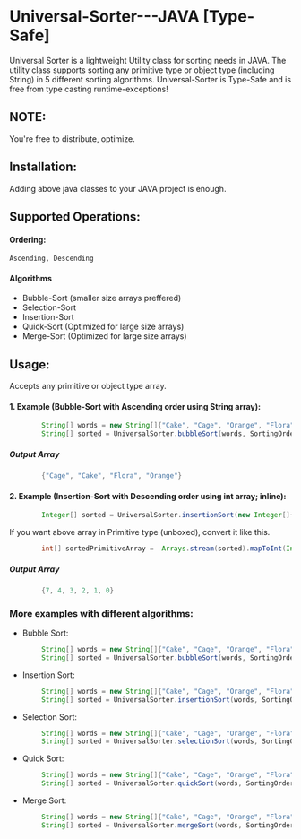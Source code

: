 # Universal-Sorter---JAVA [Type-Safe]
Universal Sorter is a lightweight Utility class for sorting needs in JAVA. The utility class supports sorting any primitive type or object type (including String) in 5 different sorting algorithms. Universal-Sorter is Type-Safe and is free from type casting runtime-exceptions!


## NOTE:
You're free to distribute, optimize.

## Installation:
Adding above java classes to your JAVA project is enough.

## Supported Operations:
#### Ordering:
```
Ascending, Descending
```
#### Algorithms
* Bubble-Sort (smaller size arrays preffered)
* Selection-Sort
* Insertion-Sort
* Quick-Sort (Optimized for large size arrays)
* Merge-Sort (Optimized for large size arrays)

## Usage:
Accepts any primitive or object type array.

#### 1. Example (Bubble-Sort with Ascending order using String array):
```java
        String[] words = new String[]{"Cake", "Cage", "Orange", "Flora"};
        String[] sorted = UniversalSorter.bubbleSort(words, SortingOrder.ASCENDING);
```
##### Output Array
```java
        {"Cage", "Cake", "Flora", "Orange"}
```

#### 2. Example (Insertion-Sort with Descending order using int array; inline):
```java
        Integer[] sorted = UniversalSorter.insertionSort(new Integer[]{3, 7, 1, 2, 0, 4}, SortingOrder.DESCENDING);
```
If you want above array in Primitive type (unboxed), convert it like this.
```java
        int[] sortedPrimitiveArray =  Arrays.stream(sorted).mapToInt(Integer::intValue).toArray();
```
##### Output Array
```java
        {7, 4, 3, 2, 1, 0}
```

### More examples with different algorithms:

* Bubble Sort:
```java
        String[] words = new String[]{"Cake", "Cage", "Orange", "Flora"};
        String[] sorted = UniversalSorter.bubbleSort(words, SortingOrder.ASCENDING);
```

* Insertion Sort:
```java
        String[] words = new String[]{"Cake", "Cage", "Orange", "Flora"};
        String[] sorted = UniversalSorter.insertionSort(words, SortingOrder.ASCENDING);
```

* Selection Sort:
```java
        String[] words = new String[]{"Cake", "Cage", "Orange", "Flora"};
        String[] sorted = UniversalSorter.selectionSort(words, SortingOrder.ASCENDING);
```

* Quick Sort:
```java
        String[] words = new String[]{"Cake", "Cage", "Orange", "Flora"};
        String[] sorted = UniversalSorter.quickSort(words, SortingOrder.ASCENDING);
```

* Merge Sort:
```java
        String[] words = new String[]{"Cake", "Cage", "Orange", "Flora"};
        String[] sorted = UniversalSorter.mergeSort(words, SortingOrder.ASCENDING);
```
